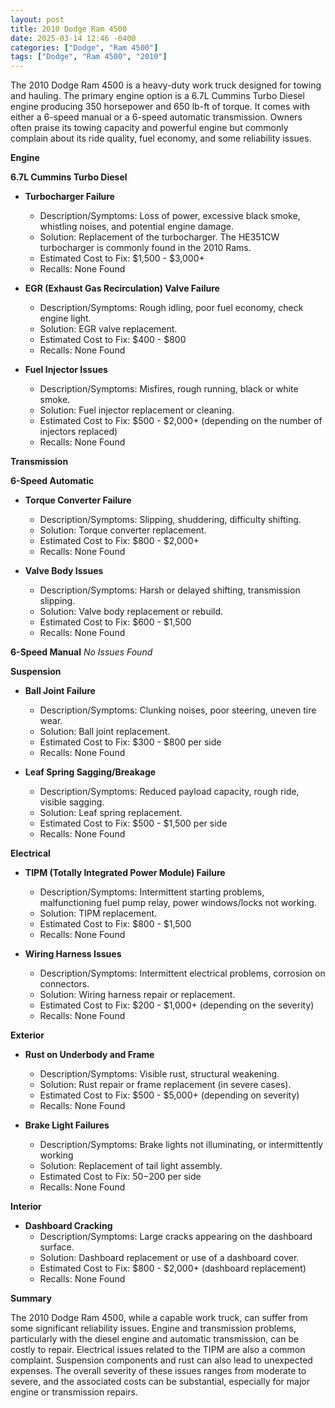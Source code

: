 ```yaml
---
layout: post
title: 2010 Dodge Ram 4500
date: 2025-03-14 12:46 -0400
categories: ["Dodge", "Ram 4500"]
tags: ["Dodge", "Ram 4500", "2010"]
---
```

The 2010 Dodge Ram 4500 is a heavy-duty work truck designed for towing and hauling. The primary engine option is a 6.7L Cummins Turbo Diesel engine producing 350 horsepower and 650 lb-ft of torque. It comes with either a 6-speed manual or a 6-speed automatic transmission. Owners often praise its towing capacity and powerful engine but commonly complain about its ride quality, fuel economy, and some reliability issues.

**Engine**

**6.7L Cummins Turbo Diesel**
*   **Turbocharger Failure**
    *   Description/Symptoms: Loss of power, excessive black smoke, whistling noises, and potential engine damage.
    *   Solution: Replacement of the turbocharger. The HE351CW turbocharger is commonly found in the 2010 Rams.
    *   Estimated Cost to Fix: $1,500 - $3,000+
    *   Recalls: None Found

*   **EGR (Exhaust Gas Recirculation) Valve Failure**
    *   Description/Symptoms: Rough idling, poor fuel economy, check engine light.
    *   Solution: EGR valve replacement.
    *   Estimated Cost to Fix: $400 - $800
    *   Recalls: None Found

*   **Fuel Injector Issues**
    *   Description/Symptoms: Misfires, rough running, black or white smoke.
    *   Solution: Fuel injector replacement or cleaning.
    *   Estimated Cost to Fix: $500 - $2,000+ (depending on the number of injectors replaced)
    *   Recalls: None Found

**Transmission**

**6-Speed Automatic**

*   **Torque Converter Failure**
    *   Description/Symptoms: Slipping, shuddering, difficulty shifting.
    *   Solution: Torque converter replacement.
    *   Estimated Cost to Fix: $800 - $2,000+
    *   Recalls: None Found

*   **Valve Body Issues**
    *   Description/Symptoms: Harsh or delayed shifting, transmission slipping.
    *   Solution: Valve body replacement or rebuild.
    *   Estimated Cost to Fix: $600 - $1,500
    *   Recalls: None Found

**6-Speed Manual**
*No Issues Found*

**Suspension**

*   **Ball Joint Failure**
    *   Description/Symptoms: Clunking noises, poor steering, uneven tire wear.
    *   Solution: Ball joint replacement.
    *   Estimated Cost to Fix: $300 - $800 per side
    *   Recalls: None Found

*   **Leaf Spring Sagging/Breakage**
    *   Description/Symptoms: Reduced payload capacity, rough ride, visible sagging.
    *   Solution: Leaf spring replacement.
    *   Estimated Cost to Fix: $500 - $1,500 per side
    *   Recalls: None Found

**Electrical**

*   **TIPM (Totally Integrated Power Module) Failure**
    *   Description/Symptoms: Intermittent starting problems, malfunctioning fuel pump relay, power windows/locks not working.
    *   Solution: TIPM replacement.
    *   Estimated Cost to Fix: $800 - $1,500
    *   Recalls: None Found

*   **Wiring Harness Issues**
    *   Description/Symptoms: Intermittent electrical problems, corrosion on connectors.
    *   Solution: Wiring harness repair or replacement.
    *   Estimated Cost to Fix: $200 - $1,000+ (depending on the severity)
    *   Recalls: None Found

**Exterior**

*   **Rust on Underbody and Frame**
    *   Description/Symptoms: Visible rust, structural weakening.
    *   Solution: Rust repair or frame replacement (in severe cases).
    *   Estimated Cost to Fix: $500 - $5,000+ (depending on severity)
    *   Recalls: None Found

*   **Brake Light Failures**
    *   Description/Symptoms: Brake lights not illuminating, or intermittently working
    *   Solution: Replacement of tail light assembly.
    *   Estimated Cost to Fix: $50-$200 per side
    *   Recalls: None Found

**Interior**

*   **Dashboard Cracking**
    *   Description/Symptoms: Large cracks appearing on the dashboard surface.
    *   Solution: Dashboard replacement or use of a dashboard cover.
    *   Estimated Cost to Fix: $800 - $2,000+ (dashboard replacement)
    *   Recalls: None Found

**Summary**

The 2010 Dodge Ram 4500, while a capable work truck, can suffer from some significant reliability issues. Engine and transmission problems, particularly with the diesel engine and automatic transmission, can be costly to repair. Electrical issues related to the TIPM are also a common complaint. Suspension components and rust can also lead to unexpected expenses. The overall severity of these issues ranges from moderate to severe, and the associated costs can be substantial, especially for major engine or transmission repairs.

